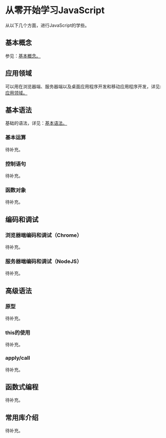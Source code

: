 # 从零开始学习JavaScript
从以下几个方面，进行JavaScript的学些。


## 基本概念
参见：[基本概念。](ch/基本概念.md)

## 应用领域
可以用在浏览器端、服务器端以及桌面应用程序开发和移动应用程序开发，详见:[应用领域。](ch/应用领域.md)

## 基本语法
基础的语法，详见：[基本语法。](ch/基本语法.md)

### 基本运算
待补充。
### 控制语句
待补充。
### 函数对象
待补充。

## 编码和调试
### 浏览器端编码和调试（Chrome）
待补充。
### 服务器端编码和调试（NodeJS）
待补充。

## 高级语法
### 原型
待补充。
### this的使用
待补充。
### apply/call
待补充。

## 函数式编程
待补充。

## 常用库介绍
待补充。
